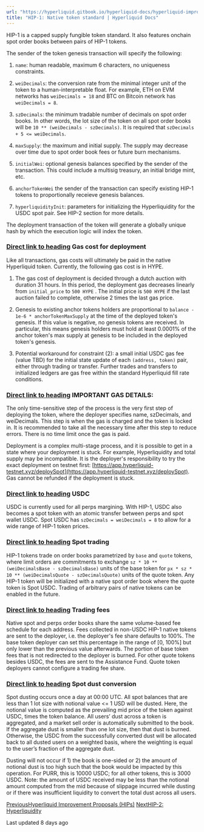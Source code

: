 ```yaml
---
url: "https://hyperliquid.gitbook.io/hyperliquid-docs/hyperliquid-improvement-proposals-hips/hip-1-native-token-standard"
title: "HIP-1: Native token standard | Hyperliquid Docs"
---
```


HIP-1 is a capped supply fungible token standard. It also features onchain spot order books between pairs of HIP-1 tokens.

The sender of the token genesis transaction will specify the following:

1. `name`: human readable, maximum 6 characters, no uniqueness constraints.

2. `weiDecimals`: the conversion rate from the minimal integer unit of the token to a human-interpretable float. For example, ETH on EVM networks has `weiDecimals = 18` and BTC on Bitcoin network has `weiDecimals = 8`.

3. `szDecimals`: the minimum tradable number of decimals on spot order books. In other words, the lot size of the token on all spot order books will be `10 ** (weiDecimals - szDecimals)`. It is required that `szDecimals + 5 <= weiDecimals`.

4. `maxSupply`: the maximum and initial supply. The supply may decrease over time due to spot order book fees or future burn mechanisms.

5. `initialWei`: optional genesis balances specified by the sender of the transaction. This could include a multisig treasury, an initial bridge mint, etc.

6. `anchorTokenWei` the sender of the transaction can specify existing HIP-1 tokens to proportionally receieve genesis balances.

7. `hyperliquidityInit`: parameters for initializing the Hyperliquidity for the USDC spot pair. See HIP-2 section for more details.


The deployment transaction of the token will generate a globally unique hash by which the execution logic will index the token.

### [Direct link to heading](https://hyperliquid.gitbook.io/hyperliquid-docs/hyperliquid-improvement-proposals-hips/hip-1-native-token-standard\#gas-cost-for-deployment)    Gas cost for deployment

Like all transactions, gas costs will ultimately be paid in the native Hyperliquid token. Currently, the following gas cost is in HYPE.

1. The gas cost of deployment is decided through a dutch auction with duration 31 hours. In this period, the deployment gas decreases linearly from `initial_price` to `500 HYPE` . The initial price is `500 HYPE` if the last auction failed to complete, otherwise 2 times the last gas price.

2. Genesis to existing anchor tokens holders are proportional to `balance - 1e-6 * anchorTokenMaxSupply` at the time of the deployed token's genesis. If this value is negative, no genesis tokens are received. In particular, this means genesis holders must hold at least 0.0001% of the anchor token's max supply at genesis to be included in the deployed token's genesis.

3. Potential workaround for constraint (2): a small initial USDC gas fee (value TBD) for the initial state update of each `(address, token)` pair, either through trading or transfer. Further trades and transfers to initialized ledgers are gas free within the standard Hyperliquid fill rate conditions.


### [Direct link to heading](https://hyperliquid.gitbook.io/hyperliquid-docs/hyperliquid-improvement-proposals-hips/hip-1-native-token-standard\#important-gas-details)    IMPORTANT GAS DETAILS:

The only time-sensitive step of the process is the very first step of deploying the token, where the deployer specifies name, szDecimals, and weiDecimals. This step is when the gas is charged and the token is locked in. It is recommended to take all the necessary time after this step to reduce errors. There is no time limit once the gas is paid.

Deployment is a complex multi-stage process, and it is possible to get in a state where your deployment is stuck. For example, Hyperliquidity and total supply may be incompatible. It is the deployer's responsibility to try the exact deployment on testnet first: [https://app.hyperliquid-testnet.xyz/deploySpot](https://app.hyperliquid-testnet.xyz/deploySpot). Gas cannot be refunded if the deployment is stuck.

### [Direct link to heading](https://hyperliquid.gitbook.io/hyperliquid-docs/hyperliquid-improvement-proposals-hips/hip-1-native-token-standard\#usdc)    USDC

USDC is currently used for all perps margining. With HIP-1, USDC also becomes a spot token with an atomic transfer between perps and spot wallet USDC. Spot USDC has `szDecimals = weiDecimals = 8` to allow for a wide range of HIP-1 token prices.

### [Direct link to heading](https://hyperliquid.gitbook.io/hyperliquid-docs/hyperliquid-improvement-proposals-hips/hip-1-native-token-standard\#spot-trading)    Spot trading

HIP-1 tokens trade on order books parametrized by `base` and `quote` tokens, where limit orders are commitments to exchange `sz * 10 ** (weiDecimalsBase - szDecimalsBase)` units of the base token for `px * sz * 10 ** (weiDecimalsQuote - szDecimalsQuote)` units of the quote token. Any HIP-1 token will be initialized with a native spot order book where the quote token is Spot USDC. Trading of arbitrary pairs of native tokens can be enabled in the future.

### [Direct link to heading](https://hyperliquid.gitbook.io/hyperliquid-docs/hyperliquid-improvement-proposals-hips/hip-1-native-token-standard\#trading-fees)    Trading fees

Native spot and perps order books share the same volume-based fee schedule for each address. Fees collected in non-USDC HIP-1 native tokens are sent to the deployer, i.e. the deployer's fee share defaults to 100%. The base token deployer can set this percentage in the range of \[0, 100%\] but only lower than the previous value afterwards. The portion of base token fees that is not redirected to the deployer is burned. For other quote tokens besides USDC, the fees are sent to the Assistance Fund. Quote token deployers cannot configure a trading fee share.

### [Direct link to heading](https://hyperliquid.gitbook.io/hyperliquid-docs/hyperliquid-improvement-proposals-hips/hip-1-native-token-standard\#spot-dust-conversion)    Spot dust conversion

Spot dusting occurs once a day at 00:00 UTC. All spot balances that are less than 1 lot size with notional value <= 1 USD will be dusted. Here, the notional value is computed as the prevailing mid price of the token against USDC, times the token balance. All users’ dust across a token is aggregated, and a market sell order is automatically submitted to the book. If the aggregate dust is smaller than one lot size, then that dust is burned. Otherwise, the USDC from the successfully converted dust will be allocated back to all dusted users on a weighted basis, where the weighting is equal to the user’s fraction of the aggregate dust.

Dusting will not occur if 1) the book is one-sided or 2) the amount of notional dust is too high such that the book would be impacted by this operation. For PURR, this is 10000 USDC; for all other tokens, this is 3000 USDC. Note: the amount of USDC received may be less than the notional amount computed from the mid because of slippage incurred while dusting or if there was insufficient liquidity to convert the total dust across all users.

[PreviousHyperliquid Improvement Proposals (HIPs)](https://hyperliquid.gitbook.io/hyperliquid-docs/hyperliquid-improvement-proposals-hips) [NextHIP-2: Hyperliquidity](https://hyperliquid.gitbook.io/hyperliquid-docs/hyperliquid-improvement-proposals-hips/hip-2-hyperliquidity)

Last updated 8 days ago